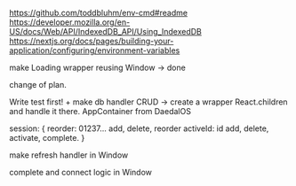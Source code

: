 https://github.com/toddbluhm/env-cmd#readme
https://developer.mozilla.org/en-US/docs/Web/API/IndexedDB_API/Using_IndexedDB
https://nextjs.org/docs/pages/building-your-application/configuring/environment-variables

make Loading wrapper reusing Window -> done

change of plan.

Write test first! +
make db handler CRUD
-> create a wrapper React.children and handle it there.
AppContainer from DaedalOS

session: {
reorder: 01237...
add, delete, reorder
activeId: id
add, delete, activate, complete.
}

make refresh handler in Window

complete and connect logic in Window
